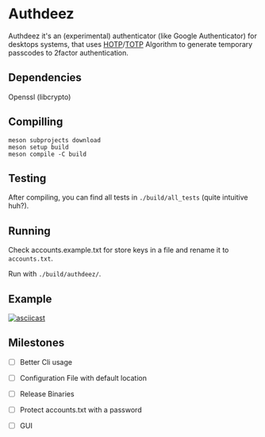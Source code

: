 # Authdeez

Authdeez it's an (experimental) authenticator (like Google Authenticator) for desktops systems, that uses [HOTP](https://www.rfc-editor.org/rfc/rfc4226)/[TOTP](https://datatracker.ietf.org/doc/html/rfc6238) Algorithm to generate temporary passcodes to 2factor authentication.

## Dependencies

Openssl (libcrypto)

## Compilling

```
meson subprojects download
meson setup build
meson compile -C build
```

## Testing

After compiling, you can find all tests in `./build/all_tests` (quite intuitive huh?).

## Running

Check accounts.example.txt for store keys in a file and rename it to `accounts.txt`.

Run with `./build/authdeez/`.

## Example 

[![asciicast](https://asciinema.org/a/lobBsF6thxhBKq2GysMqOoV4f.svg)](https://asciinema.org/a/lobBsF6thxhBKq2GysMqOoV4f)

## Milestones

- [ ] Better Cli usage
- [ ] Configuration File with default location
- [ ] Release Binaries
- [ ] Protect accounts.txt with a password
- [ ] GUI

